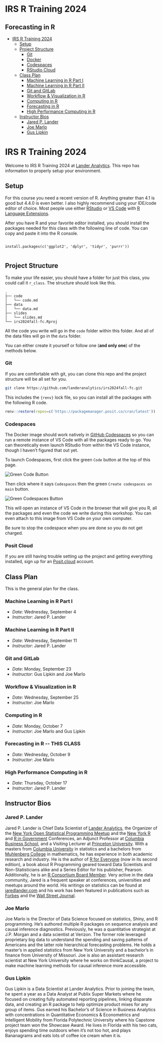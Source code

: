 # IRS R Training 2024
## Forecasting in R


- [IRS R Training 2024](#irs-r-training-2024)
  - [Setup](#setup)
  - [Project Structure](#project-structure)
    - [Git](#git)
    - [Docker](#docker)
    - [Codespaces](#codespaces)
    - [RStudio Cloud](#rstudio-cloud)
  - [Class Plan](#class-plan)
    - [Machine Learning in R Part I](#machine-learning-in-r-part-i)
    - [Machine Learning in R Part II](#machine-learning-in-r-part-ii)
    - [Git and GitLab](#git-and-gitlab)
    - [Workflow & Visualization in R](#workflow--visualization-in-r)
    - [Computing in R](#computing-in-r)
    - [Forecasting in R](#forecasting-in-r----this-class)
    - [High Performance Computing in
      R](#high-performance-computing-in-r)
  - [Instructor Bios](#instructor-bios)
    - [Jared P. Lander](#jared-p-lander)
    - [Joe Marlo](#joe-marlo)
    - [Gus Lipkin](#gus-lipkin)

<!-- README.md is generated from README.Rmd. Please edit that file -->

# IRS R Training 2024

<!-- badges: start -->
<!-- badges: end -->

Welcome to IRS R Training 2024 at [Lander Analytics](https://landeranalytics.com). This repo has information to properly setup your environment.

## Setup

For this course you need a recent version of R. Anything greater than 4.1 is good but 4.4.0 is even better. I also highly recommend using your IDE/code editor of choice. Most people use either [RStudio](https://www.rstudio.com/products/rstudio/) or [VS Code](https://code.visualstudio.com/) with [R Language Extensions](https://code.visualstudio.com/docs/languages/r).

After you have R and your favorite editor installed, you should install the packages needed for this class with the following line of code. You can copy and paste it into the R console.

<div class="wrapMe sourceCode r">

    install.packages(c('ggplot2', 'dplyr', 'tidyr', 'purrr'))

</div>

## Project Structure

To make your life easier, you should have a folder for just this class, you could call it `r_class`. The structure should look like this.

    .
    ├── code
    │   └── code.md
    ├── data
    │   └── data.md
    ├── slides
    │   └── slides.md
    └── irs2024fall-fc.Rproj

All the code you write will go in the `code` folder within this folder. And all of the data files will go in the `data` folder.

You can either create it yourself or follow one (**and only one**) of the methods below.

### Git

If you are comfortable with git, you can clone this repo and the project structure will be all set for you.

``` sh
git clone https://github.com/landeranalytics/irs2024fall-fc.git
```

This includes the `{renv}` lock file, so you can install all the packages with the following R code.

``` r
renv::restore(repos=c('https://packagemanager.posit.co/cran/latest'))
```

### Codespaces

The Docker image should work natively in [GitHub Codespaces](https://github.com/features/codespaces) so you can run a remote instance of VS Code with all the packages ready to go. You can theoretically even launch RStudio from within the VS Code instance, though I haven’t figured that out yet.

To launch Codespaces, first click the green `Code` button at the top of this page.

![Green Code Button](images/github-code-button.png)

Then click where it says `Codespaces` then the green `Create codespaces on main` button.

![Green Codespaces Button](images/github-codespaces-button.png)

This will open an instance of VS Code in the browser that will give you R, all the packages and even the code we write during this workshop. You can even attach to this image from VS Code on your own computer.

Be sure to stop the codespace when you are done so you do not get charged.

### Posit Cloud

If you are still having trouble setting up the project and getting everything installed, sign up for an [Posit.cloud](https://posit.cloud/) account.

## Class Plan

This is the general plan for the class.

### Machine Learning in R Part I

- *Date*: Wednesday, September 4
- *Instructor*: Jared P. Lander

### Machine Learning in R Part II

- *Date*: Wednesday, September 11
- *Instructor*: Jared P. Lander

### Git and GitLab

- *Date*: Monday, September 23
- *Instructor*: Gus Lipkin and Joe Marlo

### Workflow & Visualization in R

- *Date*: Wednesday, September 25
- *Instructor*: Joe Marlo

### Computing in R 

- *Date*: Monday, October 7
- *Instructor*: Joe Marlo and Gus Lipkin

### Forecasting in R -- THIS CLASS

- *Date*: Wednesday, October 9
- *Instructor*: Joe Marlo

### High Performance Computing in R

- *Date*: Thursday, October 17
- *Instructor*: Jared P. Lander

## Instructor Bios

### Jared P. Lander

Jared P. Lander is Chief Data Scientist of [Lander Analytics](https://www.landeranalytics.com), the Organizer of the [New York Open Statistical Programming Meetup](https://www.nyhackr.org) and the [New York R](https://rstats.ai/nyc) and [R in Government](https://rstats.ai/gov) Conferences, an Adjunct Professor at [Columbia Business School](https://business.columbia.edu/), and a Visiting Lecturer at [Princeton University](https://princeton.edu/). With a masters from [Columbia University](https://www.columbia.edu) in
statistics and a bachelors from [Muhlenberg College](https://www.muhlenberg.edu) in mathematics, he has experience in both academic research and industry. He is the author of [R for Everyone](https://amzn.to/4e1Q6HI) (now in its second edition), a book about R Programming geared toward Data Scientists and Non-Statisticians alike and a Series Editor for his publisher, Pearson. Additionally, he is an [R Consortium Board Member](https://www.r-consortium.org/). Very active in the data community, Jared is a frequent speaker at conferences, universities and meetups around the world. His writings on statistics can be found at [jaredlander.com](https://jaredlander.com) and his work has been featured in publications such as [Forbes](https://www.forbes.com/sites/prishe/2017/03/07/reflections-from-the-2017-mit-sports-analytics-conference/#1a95a3473f75) and the [Wall Street Journal](https://www.wsj.com/articles/a-data-scientist-dissects-the-2016-nfl-draft-1461793878).

### Joe Marlo

Joe Marlo is the Director of Data Science focused on statistics, Shiny, and R programming. He’s authored multiple R packages on sequence analysis and causal inference diagnostics. Previously, he was a quantitative strategist at J.P. Morgan and a data scientist at Verizon. The former role leveraged proprietary big data to understand the spending and saving patterns of Americans and the latter role hierarchical forecasting problems. He holds a master’s in applied statistics from New York University and a bachelor’s in finance from University of Missouri. Joe is also an assistant research scientist at New York University where he works on thinkCausal, a project to make machine learning methods for causal inference more accessible.

### Gus Lipkin

Gus Lipkin is a Data Scientist at Lander Analytics. Prior to joining the team, he spent a year as a Data Analyst at Publix Super Markets where he focused on creating fully automated reporting pipelines, linking disparate data, and creating an R package to help optimize product mixes for any group of items. Gus earned his Bachelor’s of Science in Business Analytics with concentrations in Quantitative Economics & Econometrics and Intelligent Mobility from Florida Polytechnic University where his Capstone project team won the Showcase Award. He lives in Florida with his two cats, enjoys spending time outdoors when it’s not too hot, and plays Bananagrams and eats lots of coffee ice cream when it is.
